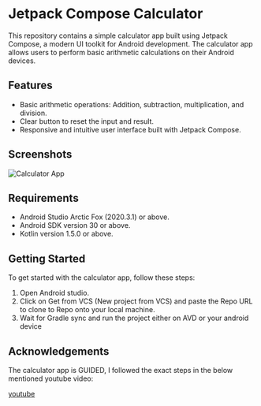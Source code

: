 # Jetpack Compose Calculator

This repository contains a simple calculator app built using Jetpack Compose, a modern UI toolkit for Android development. The calculator app allows users to perform basic arithmetic calculations on their Android devices.

## Features

- Basic arithmetic operations: Addition, subtraction, multiplication, and division.
- Clear button to reset the input and result.
- Responsive and intuitive user interface built with Jetpack Compose.

## Screenshots

![Calculator App](https://github.com/Adarsh-ctrl-v/calculator-compose-app/blob/main/calculator-compose-app-demo.gif)

## Requirements

- Android Studio Arctic Fox (2020.3.1) or above.
- Android SDK version 30 or above.
- Kotlin version 1.5.0 or above.

## Getting Started

To get started with the calculator app, follow these steps:

1. Open Android studio.
2. Click on Get from VCS (New project from VCS) and paste the Repo URL to clone to Repo onto your local machine.
3. Wait for Gradle sync and run the project either on AVD or your android device 

## Acknowledgements

The calculator app is GUIDED, I followed the exact steps in the below mentioned youtube video: 

[youtube](https://www.youtube.com/watch?v=-aTcFJWxEQA&t=349s)
